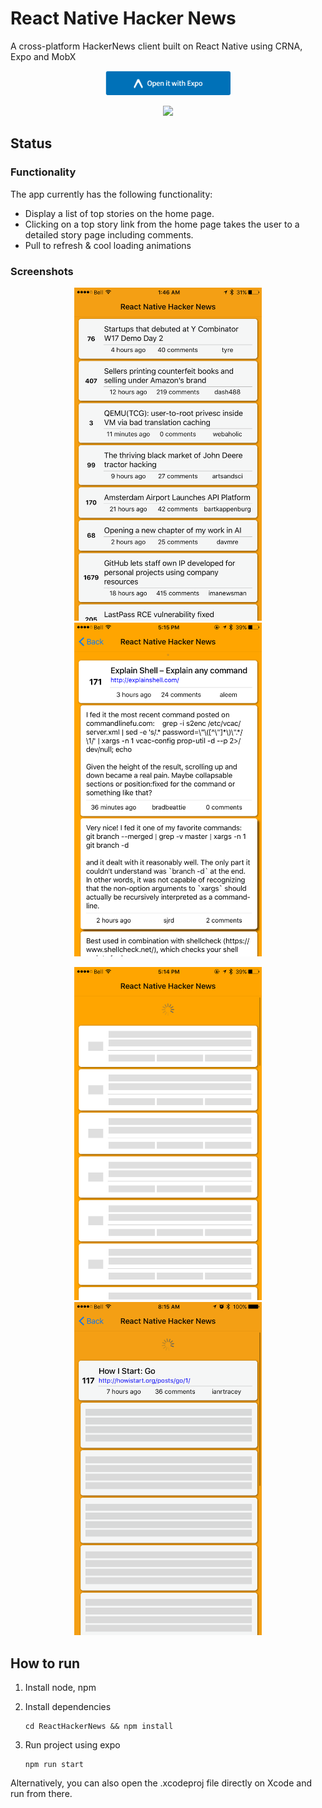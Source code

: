 # React Native Hacker News

A cross-platform HackerNews client built on React Native using CRNA, Expo and MobX

<p align="center">
    <a href="https://exp.host/@gejose/hacker-news"><img src="https://raw.githubusercontent.com/G2Jose/ReactNative-HackerNews/master/screenshots/expo.png" width="200" /></a>
</p>
<p align="center">
     <a href="https://itunes.apple.com/WebObjects/MZStore.woa/wa/viewSoftware?id=1220272464&mt=8"><img src="https://rawgit.com/G2Jose/ReactHackerNews/master/screenshots/Download_on_the_App_Store_Badge_US-UK_135x40.svg" width="200" /></a>
</p>

## Status

### Functionality 
The app currently has the following functionality:

- Display a list of top stories on the home page.
- Clicking on a top story link from the home page takes the user to a detailed story page including comments.
- Pull to refresh & cool loading animations

### Screenshots
<p align="center">
<img src="https://raw.githubusercontent.com/G2Jose/ReactNative-HackerNews/master/screenshots/headlines.png" width="300" />  <img src="https://raw.githubusercontent.com/G2Jose/ReactNative-HackerNews/master/screenshots/story.png" width="300" />
</p>
<p align="center"><img src="https://raw.githubusercontent.com/G2Jose/ReactNative-HackerNews/master/screenshots/headlines_loading.png" width="300" />  <img src="https://raw.githubusercontent.com/G2Jose/ReactNative-HackerNews/master/screenshots/story_loading.png" width="300" /></p>

## How to run
1. Install node, npm
2. Install dependencies

    ```
    cd ReactHackerNews && npm install
    ```

3. Run project using expo
    
    ```
    npm run start
    ```

Alternatively, you can also open the .xcodeproj file directly on Xcode and run from there.
